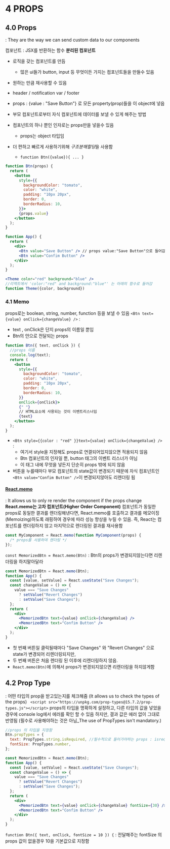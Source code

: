 # 4 PROPS

## 4.0 Props

: They are the way we can send custom data to our components

컴포넌트 : JSX를 반환하는 함수
**분리된 컴포넌트**

- 로직을 갖는 컴포넌트를 만듬
  - 많은 ui들가 button, input 등 무엇이든 가지는 컴포넌트들을 만들수 있음
- 원하는 만큼 재사용할 수 있음
- header / notification var / footer

- props : {value : "Save Button"} 로 모든 property(prop)들을 이 object에 넣음
- 부모 컴포넌트로부터 자식 컴포넌트에 데이터를 보낼 수 있게 해주는 방법
- 컴포넌트의 하나 뿐인 인자로는 props만을 넣을수 있음
  - props는 object 타입임
- 더 편하고 빠르게 사용하기위해 *구조분해할당*을 사용함
  - `function Btn({value}){ ... }`

```jsx
function Btn(props) {
  return (
    <button
      style={{
        backgroundColor: "tomato",
        color: "white",
        padding: "10px 20px",
        border: 0,
        borderRadius: 10,
      }}>
      {props.value}
    </button>
  );
}

function App() {
  return (
    <div>
      <Btn value="Save Button" /> // props value:"Save Button"으로 들어감
      <Btn value="Confim Button" />
    </div>
  );
}
```

```jsx
<Theme color="red" background="blue" />
//리액트에서 'color:"red" and background:"blue"' 는 아래의 함수로 들어감
function Theme({color, background})
```

### 4.1 Memo

props로는 boolean, string, number, function 등을 보낼 수 있음
`<Btn text={value} onClick={changeValue} />` :

- text , onClick은 단지 props의 이름일 뿐임
- Btn의 안으로 전달되는 props

```jsx
function Btn({ text, onClick }) {
  //props 이름
  console.log(text);
  return (
    <button
      style={{
        backgroundColor: "tomato",
        color: "white",
        padding: "10px 20px",
        border: 0,
        borderRadius: 10,
      }}
      onClick={onClick}>
      {" "}
      // HTML요소에 사용되는 것이 이벤트리스너임
      {text}
    </button>
  );
}
```

- `<Btn style={{color : "red" }}text={value} onClick={changeValue} />` :
  - 여기서 style을 지정해도 props로 연결되어있지않으면 적용되지 않음
  - Btn 컴포넌트의 인자일 뿐, button 태그의 이벤트 리스너가 아님
  - 이 태그 내에 무엇을 넣든지 단순히 props 밖에 되지 않음
- 버튼을 누를때마다 부모 컴포넌트의 state값이 변경되기 때문에 자식 컴포넌트인 `<Btn value="Confim Button" />`이 변경되지않아도 리렌더링 됨

#### [React.memo](https://ko.reactjs.org/docs/react-api.html#reactmemo)

: It allows us to only re render the component if the props change
**React.memo는 고차 컴포넌트(Higher Order Component)**
컴포넌트가 동일한 props로 동일한 결과를 렌더링해낸다면, React.memo를 호출하고 결과를 메모이징(Memoizing)하도록 래핑하여 경우에 따라 성능 향상을 누릴 수 있음.
즉, React는 컴포넌트를 렌더링하지 않고 마지막으로 렌더링된 결과를 재사용함

```js
const MyComponent = React.memo(function MyComponent(props) {
  /* props를 사용하여 렌더링 */
});
```

`const MemorizedBtn = React.memo(Btn)` : Btn의 props가 변경되지않는다면 리렌더링을 하지말아달라

```jsx
const MemorizedBtn = React.memo(Btn);
function App() {
  const [value, setValue] = React.useState("Save Changes");
  const changeValue = () => {
    value === "Save Changes"
      ? setValue("Revert Changes")
      : setValue("Save Changes");
  };
  return (
    <div>
      <MemorizedBtn text={value} onClick={changeValue} />
      <MemorizedBtn text="Confim Button" />
    </div>
  );
}
```

- 첫 번째 버튼일 클릭될때마다 "Save Changes" 와 "Revert Changes" 으로 state가 변경되어 리렌더링되지만,
- 두 번째 버튼은 처음 렌더링 된 이후에 리렌더링하지 않음.
- `React.memo(Btn)`에 의해서 props가 변경되지않으면 리렌더링을 하지않게함

## 4.2 Prop Type

: 어떤 타입의 prop을 받고있는지를 체크해줌 (It allows us to check the types of the props)
` <script src="https://unpkg.com/prop-types@15.7.2/prop-types.js"></script>`
props의 타입을 명확하게 설정하고, 다른 타입의 값을 넣었을 경우에 console log에서 에러를 확인 할 수 있음
하지만, 결과 값은 에러 없이 그대로 반영됨
(필수로 사용해야하는 것은 아님\_The use of PropTypes isn't mandatory.)

```jsx
//props 의 타입을 지정함
Btn.propTypes = {
  text: PropTypes.string.isRequired, //필수적으로 들어가야하는 props : isrequired
  fontSize: PropTypes.number,
};

const MemorizedBtn = React.memo(Btn);
function App() {
  const [value, setValue] = React.useState("Save Changes");
  const changeValue = () => {
    value === "Save Changes"
      ? setValue("Revert Changes")
      : setValue("Save Changes");
  };
  return (
    <div>
      <MemorizedBtn text={value} onClick={changeValue} fontSize={30} />
      <MemorizedBtn text="Confim Button" />
    </div>
  );
}
```

`function Btn({ text, onClick, fontSize = 10 }) {` : 전달해주는 fontSize 의 props 값이 없을경우 10을 기본값으로 지정함
